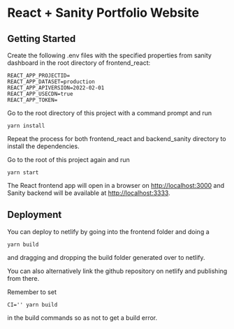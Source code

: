 # React + Sanity Portfolio Website


## Getting Started
Create the following .env files with the specified properties from sanity dashboard in the root directory of frontend_react:
```
REACT_APP_PROJECTID=
REACT_APP_DATASET=production  
REACT_APP_APIVERSION=2022-02-01
REACT_APP_USECDN=true
REACT_APP_TOKEN=
```

Go to the root directory of this project with a command prompt and run
```
yarn install
```

Repeat the process for both frontend_react and backend_sanity directory to install the dependencies.

Go to the root of this project again and run
```
yarn start
```

The React frontend app will open in a browser on [http://localhost:3000](http://localhost:3000) and Sanity backend will be available at [http://localhost:3333](http://localhost:3333).


## Deployment
You can deploy to netlify by going into the frontend folder and doing a 
```
yarn build
```
and dragging and dropping the build folder generated over to netlify. 

You can also alternatively link the github repository on netlify and publishing from there. 

Remember to set 
```
CI='' yarn build
```
in the build commands so as not to get a build error.